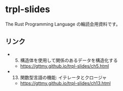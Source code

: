 # trpl-slides

The Rust Programming Language の輪読会用資料です。

## リンク
- 5. 構造体を使用して関係のあるデータを構造化する
  - https://gttmy.github.io/trpl-slides/ch5.html
- 13. 関数型言語の機能: イテレータとクロージャ
  - https://gttmy.github.io/trpl-slides/ch13.html